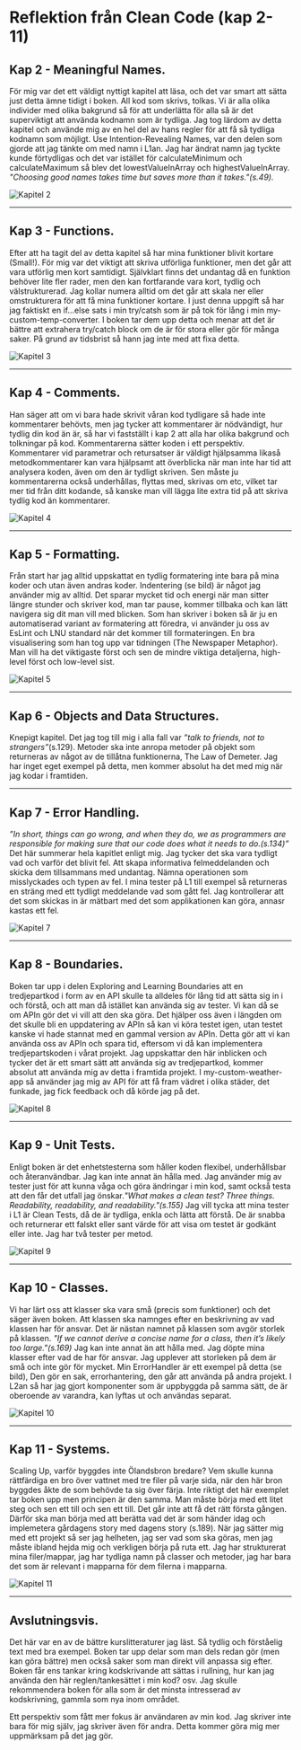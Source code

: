 # Reflektion från Clean Code (kap 2-11)
## Kap 2 - Meaningful Names.
För mig var det ett väldigt nyttigt kapitel att läsa, och det var smart att sätta just detta ämne tidigt i boken. All kod som skrivs, tolkas. Vi är alla olika individer med olika bakgrund så för att underlätta för alla så är det superviktigt att använda kodnamn som är tydliga. Jag tog lärdom av detta kapitel och använde mig av en hel del av hans regler för att få så tydliga kodnamn som möjligt. Use Intention-Revealing Names, var den delen som gjorde att jag tänkte om med namn i L1an. Jag har ändrat namn jag tyckte kunde förtydligas och det var istället för calculateMinimum och calculateMaximum så blev det lowestValueInArray och highestValueInArray. <i>"Choosing good names takes time but saves more than it takes."(s.49).</i>

![Kapitel 2](img/kap2.png)

<hr>

## Kap 3 - Functions.
Efter att ha tagit del av detta kapitel så har mina funktioner blivit kortare (Small!). För mig var det viktigt att skriva utförliga funktioner, men det går att vara utförlig men kort samtidigt. Självklart finns det undantag då en funktion behöver lite fler rader, men den kan fortfarande vara kort, tydlig och välstrukturerad. Jag kollar numera alltid om det går att skala ner eller omstrukturera för att få mina funktioner kortare. I just denna uppgift så har jag faktiskt en if...else sats i min try/catsh som är på tok för lång i min my-custom-temp-converter. I boken tar dem upp detta och menar att det är bättre att extrahera try/catch block om de är för stora eller gör för många saker. På grund av tidsbrist så hann jag inte med att fixa detta.

![Kapitel 3](img/kap3.png)

<hr>

## Kap 4 - Comments.
Han säger att om vi bara hade skrivit våran kod tydligare så hade inte kommentarer behövts, men jag tycker att kommentarer är nödvändigt, hur tydlig din kod än är, så har vi fastställt i kap 2 att alla har olika bakgrund och tolkningar på kod. Kommentarerna sätter koden i ett perspektiv. Kommentarer vid parametrar och retursatser är väldigt hjälpsamma likaså metodkommentarer kan vara hjälpsamt att överblicka när man inte har tid att analysera koden, även om den är tydligt skriven. Sen måste ju kommentarerna också underhållas, flyttas med, skrivas om etc, vilket tar mer tid från ditt kodande, så kanske man vill lägga lite extra tid på att skriva tydlig kod än kommentarer.

![Kapitel 4](img/kap4.png)

<hr>

## Kap 5 - Formatting.
Från start har jag alltid uppskattat en tydlig formatering inte bara på mina koder och utan även andras koder. Indentering (se bild) är något jag använder mig av alltid. Det sparar mycket tid och energi när man sitter längre stunder och skriver kod, man tar pause, kommer tillbaka och kan lätt navigera sig dit man vill med blicken. Som han skriver i boken så är ju en automatiserad variant av formatering att föredra, vi använder ju oss av EsLint och LNU standard när det kommer till formateringen. En bra visualisering som han tog upp var tidningen (The Newspaper Metaphor). Man vill ha det viktigaste först och sen de mindre viktiga detaljerna, high-level först och low-level sist.

![Kapitel 5](img/kap5.png)

<hr>

## Kap 6 - Objects and Data Structures.
Knepigt kapitel. Det jag tog till mig i alla fall var <i>”talk to friends, not to strangers”</i>(s.129). Metoder ska inte anropa metoder på objekt som returneras av något av de tillåtna funktionerna, The Law of Demeter. Jag har inget eget exempel på detta, men kommer absolut ha det med mig när jag kodar i framtiden.

<hr>

## Kap 7 - Error Handling.
<i>”In short, things can go wrong, and when they do, we as programmers are responsible for making sure that our code does what it needs to do.(s.134)”</i> Det här summerar hela kapitlet enligt mig. Jag tycker det ska vara tydligt vad och varför det blivit fel. Att skapa informativa felmeddelanden och skicka dem tillsammans med undantag. Nämna operationen som misslyckades och typen av fel. I mina tester på L1 till exempel så returneras en sträng med ett tydligt meddelande vad som gått fel. Jag kontrollerar att det som skickas in är mätbart med det som applikationen kan göra, annasr kastas ett fel.

![Kapitel 7](img/kap7.png)

<hr>

## Kap 8 - Boundaries.
Boken tar upp i delen Exploring and Learning Boundaries att en tredjepartkod i form av en API skulle ta alldeles för lång tid att sätta sig in i och förstå, och att man då istället kan använda sig av tester.  Vi kan då se om APIn gör det vi vill att den ska göra. Det hjälper oss även i längden om det skulle bli en uppdatering av APIn så kan vi köra testet igen, utan testet kanske vi hade stannat med en gammal version av APIn. Detta gör att vi kan använda oss av APIn och spara tid, eftersom vi då kan implementera tredjepartskoden i vårat projekt. Jag uppskattar den här inblicken och tycker det är ett smart sätt att använda sig av tredjepartkod, kommer absolut att använda mig av detta i framtida projekt. I my-custom-weather-app så använder jag mig av API för att få fram vädret i olika städer, det funkade, jag fick feedback och då körde jag på det.

![Kapitel 8](img/kap8.png)

<hr>

## Kap 9 - Unit Tests.
Enligt boken är det enhetstesterna som håller koden flexibel, underhållsbar och återanvändbar. Jag kan inte annat än hålla med. Jag använder mig av tester just för att kunna våga och göra ändringar i min kod, samt också testa att den får det utfall jag önskar.<i>"What makes a clean test? Three things. Readability, readability, and readability."(s.155)</i> Jag vill tycka att mina tester i L1 är Clean Tests, då de är tydliga, enkla och lätta att förstå. De är snabba och returnerar ett falskt eller sant värde för att visa om testet är godkänt eller inte. Jag har två tester per metod.

![Kapitel 9](img/kap9.png)

<hr>

## Kap 10 - Classes.
Vi har lärt oss att klasser ska vara små (precis som funktioner) och det säger även boken. Att klassen ska namnges efter en beskrivning av vad klassen har för ansvar. Det är nästan namnet på klassen som avgör storlek på klassen. <i>"If we cannot derive a concise name for a class, then it’s likely too large."(s.169)</i> Jag kan inte annat än att hålla med. Jag döpte mina klasser efter vad de har för ansvar. Jag upplever att storleken på dem är små och inte gör för mycket. Min ErrorHandler är ett exempel på detta (se bild), Den gör en sak, errorhantering, den går att använda på andra projekt. I L2an så har jag gjort komponenter som är uppbyggda på samma sätt, de är oberoende av varandra, kan lyftas ut och användas separat.

![Kapitel 10](img/kap10.png)

<hr>

## Kap 11 - Systems.
Scaling Up, varför byggdes inte Ölandsbron bredare? Vem skulle kunna rättfärdiga en bro över vattnet med tre filer på varje sida, när den här bron byggdes åkte de som behövde ta sig över färja. Inte riktigt det här exemplet tar boken upp men principen är den samma. Man måste börja med ett litet steg och sen ett till och sen ett till. Det går inte att få det rätt första gången. Därför ska man börja med att berätta vad det är som händer idag och implemetera gårdagens story med dagens story (s.189). När jag sätter mig med ett projekt så ser jag helheten, jag ser vad som ska göras, men jag måste ibland hejda mig och verkligen börja på ruta ett. Jag har strukturerat mina filer/mappar, jag har tydliga namn på classer och metoder, jag har bara det som är relevant i mapparna för dem filerna i mapparna.

![Kapitel 11](img/kap11.png)

<hr>

## Avslutningsvis.
Det här var en av de bättre kurslitteraturer jag läst. Så tydlig och förståelig text med bra exempel. Boken tar upp delar som man dels redan gör (men kan göra bättre) men också saker som man direkt vill anpassa sig efter. Boken får ens tankar kring kodskrivande att sättas i rullning, hur kan jag använda den här reglen/tankesättet i min kod? osv. Jag skulle rekommendera boken för alla som är det minsta intresserad av kodskrivning, gammla som nya inom området. 

Ett perspektiv som fått mer fokus är användaren av min kod. Jag skriver inte bara för mig själv, jag skriver även för andra. Detta kommer göra mig mer uppmärksam på det jag gör.


